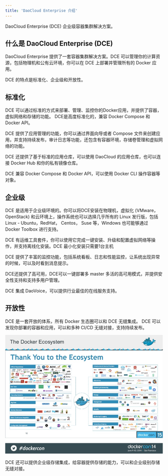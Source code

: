 ```yaml
---
title: 'DaoCloud Enterprise 介绍'
---
```


DaoCloud Enterprise (DCE) 企业级容器集群解决方案。


## 什么是 DaoCloud Enterprise (DCE)


DaoCloud Enterprise 提供了一套容器集群解决方案。DCE 可以管理你的计算资源，包括物理机和公有云环境，你可以在 DCE 上部署并管理所有的 Docker 应用。  

DCE 的特点是标准化、企业级和开放性。

## 标准化

DCE 可以通过标准的方式来部署、管理、监控你的Docker应用，并提供了容器，虚拟网络和存储的功能。 DCE是高度标准化的，兼容 Docker Compose 和 Docker API。

DCE 提供了应用管理的功能，你可以通过界面向导或者 Compose 文件来创建应用，并支持持续发布，审计日志等功能，还包含有容器环境，存储卷管理和虚拟网络的功能。

DCE 还提供了基于标准的应用仓库，可以使用 DaoCloud 的应用仓库，也可以连接 Docker Hub 和你的私有镜像仓库。

DCE 兼容 Docker Compose 和 Docker API，可以使用 Docker CLI 操作容器等对象。

## 企业级 

DCE 是适用于企业级环境的。你可以将DCE安装在物理机，虚拟化 (VMware，OpenStack) 和云环境上，操作系统也可以选择几乎所有的 Linux 发行版，包括 Linux - Ubuntu，RedHat， Centos， Suse 等，Windows 也可能够通过 Docker
Toolbox 进行支持。

DCE 有运维工具套件，你可以使用它完成一键安装、升级和配置虚拟网络等操作，并支持离线化安装。DCE 最小化安装只需要1台主机

DCE 提供了丰富的监控功能，包括系统看板、日志和性能监控，让系统出现异常的时候，可以及时看到消息提示。

DCE还提供了高可用，DCE可以一键部署多 master 多活的高可用模式，并提供安全性支持和支持多用户管理。
 
DCE 集成 DaoVoice，可以提供行业最佳的在线服务支持。

## 开放性

DCE 是一套开放的体系，所有 Docker 生态圈可以和 DCE 无缝集成。 DCE 可以发现你部署的容器和应用，可以和多种 CI/CD 无缝对接，支持持续发布。 

![](ecosystem.jpg)


DCE 还可以提供企业级存储集成，给容器提供存储的能力，可以和企业级别存储无缝对接。
